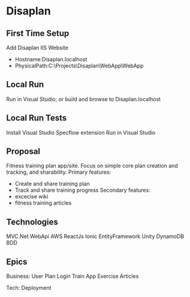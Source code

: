 Disaplan
========

First Time Setup
----------------

Add Disaplan IIS Website
- Hostname:Disaplan.localhost
- PhysicalPath:C:\Projects\Disaplan\WebApp\WebApp

Local Run
---------

Run in Visual Studio; or build and browse to Disaplan.localhost

Local Run Tests
---------------

Install Visual Studio Specflow extension
Run in Visual Studio

Proposal
--------
Fitness training plan app/site.
Focus on simple core plan creation and tracking, and sharability.
Primary features:
- Create and share training plan
- Track and share training progress
Secondary features:
- excecise wiki
- fitness training articles

Technologies
------------
MVC.Net
WebApi
AWS
ReactJs
Ionic
EntityFramework
Unity
DynamoDB
BDD

Epics
-----
Business:
User 
Plan
Login
Train
App
Exercise
Articles

Tech:
Deployment
